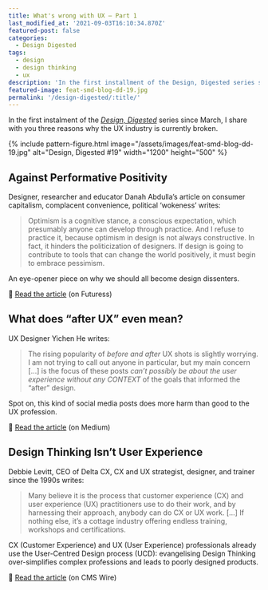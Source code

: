 ```yaml
---
title: What's wrong with UX – Part 1
last_modified_at: '2021-09-03T16:10:34.870Z'
featured-post: false
categories:
  - Design Digested
tags:
  - design
  - design thinking
  - ux
description: 'In the first installment of the Design, Digested series since March, I share with you three reasons why the UX industry is currently broken.'
featured-image: feat-smd-blog-dd-19.jpg
permalink: '/design-digested/:title/'
---
```

<p class="lead">In the first instalment of the <a href="https://us10.campaign-archive.com/home/?u=0c9027b00ef8ad1210adae70d&id=d77c0b18a8" target="_blank" rel="noopener"><em>Design, Digested</em></a> series since March, I share with you three reasons why the UX industry is currently broken.</p>

<!--more-->

{% include pattern-figure.html image="/assets/images/feat-smd-blog-dd-19.jpg" alt="Design, Digested #19" width="1200" height="500" %}

## Against Performative Positivity

Designer, researcher and educator Danah Abdulla’s article on consumer capitalism, complacent convenience, political ‘wokeness’ writes:

> Optimism is a cognitive stance, a conscious expectation, which presumably anyone can develop through practice. And I refuse to practice it, because optimism in design is not always constructive. In fact, it hinders the politicization of designers. If design is going to contribute to tools that can change the world positively, it must begin to embrace pessimism.

An eye-opener piece on why we should all become design dissenters.

<p class="detached">🔗 <a href="https://futuress.org/magazine/against-performative-positivity/" target="_blank" rel="noopener">Read the article</a> (on Futuress)</p>

## What does “after UX” even mean?

UX Designer Yichen He writes:

> The rising popularity of *before and after* UX shots is slightly worrying. I am not trying to call out anyone in particular, but my main concern […] is the focus of these posts *can’t possibly be about the user experience without any CONTEXT* of the goals that informed the “after” design.

Spot on, this kind of social media posts does more harm than good to the UX profession.

<p class="detached">🔗 <a href="https://uxdesign.cc/what-does-after-ux-even-mean-7edc3d4febc4" target="_blank" rel="noopener">Read the article</a> (on Medium)</p>

## Design Thinking Isn’t User Experience

Debbie Levitt, CEO of Delta CX, CX and UX strategist, designer, and trainer since the 1990s writes:

> Many believe it is the process that customer experience (CX) and user experience (UX) practitioners use to do their work, and by harnessing their approach, anybody can do CX or UX work. […] If nothing else, it’s a cottage industry offering endless training, workshops and certifications.

CX (Customer Experience) and UX (User Experience) professionals already use the User-Centred Design process (UCD): evangelising Design Thinking over-simplifies complex professions and leads to poorly designed products.

<p class="detached">🔗 <a href="https://www.cmswire.com/digital-experience/design-thinking-isnt-user-experience/" target="_blank" rel="noopener">Read the article</a> (on CMS Wire)</p>

